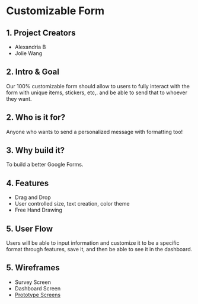 Customizable Form
======

## 1. Project Creators

- Alexandria B
- Jolie Wang

## 2. Intro & Goal

Our 100% customizable form should allow to users to fully interact with the form with unique items, stickers, etc,. and be able to send that to whoever they want.

## 2. Who is it for?

Anyone who wants to send a personalized message with formatting too! 

## 3. Why build it?

To build a better Google Forms.

## 4. Features

- Drag and Drop
- User controlled size, text creation, color theme
- Free Hand Drawing

## 5. User Flow

Users will be able to input information and customize it to be a specific format through features, save it, and then be able to see it in the dashboard.

## 5. Wireframes

- Survey Screen
- Dashboard Screen
- [Prototype Screens](https://docs.google.com/drawings/d/1uG6YPznxdb8A7tbQue3XfjxBnBDSWl6qDLDEZv4L25E/edit?usp=sharing)